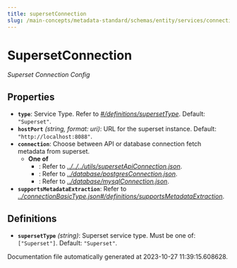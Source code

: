 ```yaml
---
title: supersetConnection
slug: /main-concepts/metadata-standard/schemas/entity/services/connections/dashboard/supersetconnection
---
```


# SupersetConnection

*Superset Connection Config*

## Properties

- **`type`**: Service Type. Refer to *[#/definitions/supersetType](#definitions/supersetType)*. Default: `"Superset"`.
- **`hostPort`** *(string, format: uri)*: URL for the superset instance. Default: `"http://localhost:8088"`.
- **`connection`**: Choose between API or database connection fetch metadata from superset.
  - **One of**
    - : Refer to *[../../../utils/supersetApiConnection.json](#/../../utils/supersetApiConnection.json)*.
    - : Refer to *[../database/postgresConnection.json](#/database/postgresConnection.json)*.
    - : Refer to *[../database/mysqlConnection.json](#/database/mysqlConnection.json)*.
- **`supportsMetadataExtraction`**: Refer to *[../connectionBasicType.json#/definitions/supportsMetadataExtraction](#/connectionBasicType.json#/definitions/supportsMetadataExtraction)*.
## Definitions

- <a id="definitions/supersetType"></a>**`supersetType`** *(string)*: Superset service type. Must be one of: `["Superset"]`. Default: `"Superset"`.


Documentation file automatically generated at 2023-10-27 11:39:15.608628.
